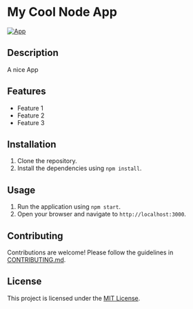 # My Cool Node App

[![App](https://img.shields.io/badge/port-service-orange)](App)

## Description
A nice App

## Features
- Feature 1
- Feature 2
- Feature 3

## Installation
1. Clone the repository.
2. Install the dependencies using `npm install`.

## Usage
1. Run the application using `npm start`.
2. Open your browser and navigate to `http://localhost:3000`.

## Contributing
Contributions are welcome! Please follow the guidelines in [CONTRIBUTING.md](./CONTRIBUTING.md).

## License
This project is licensed under the [MIT License](./LICENSE).